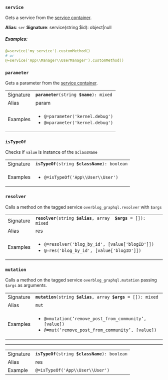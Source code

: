 ### `service `
Gets a service from the [service container](https://symfony.com/doc/current/service_container.html). 

**Alias**: `ser`
**Signature**: service(string $id): object|null

##### Examples:
```yaml
@=service('my_service').customMethod()
# or
@=service('App\\Manager\\UserManager').customMethod()
```

### `parameter`
Gets a parameter from the [service container](https://symfony.com/doc/current/service_container.html). 

<table>
    <tbody>
        <tr>
            <td>Signature</td>
            <td><code><b>parameter</b>(string <b>$name</b>): mixed</code></td>
        </tr>
        <tr>
            <td>Alias</td>
            <td>param</td>
        </tr>
        <tr>
            <td>Examples</td>
            <td>
	            <ul>
	            <li><code>@=parameter('kernel.debug')</code></li>
	            <li><code>@=parameter('kernel.debug')</code></li>
	            </ul>
            </td>
        </tr>
    </tbody>
</table>

### `isTypeOf`
Checks if `value` is instance of the `$className`  

<table>
    <tbody>
        <tr>
            <td>Signature</td>
            <td><code><b>isTypeOf</b>(string <b>$className</b>): boolean</code></td>
        </tr>
        <tr>
            <td>Examples</td>
            <td>
	            <ul>
	            <li><code>@=isTypeOf('App\\User\\User')</code></li>
	            </ul>
            </td>
        </tr>
    </tbody>
</table>

### `resolver`
Calls a method on the tagged service `overblog_graphql.resolver` with `$args`

<table>
    <tbody>
        <tr>
            <td>Signature</td>
            <td><code><b>resolver</b>(string <b>$alias</b>, array <b> $args</b> = []): mixed</code></td>
        </tr>
        <tr>
            <td>Alias</td>
            <td>res</td>
        </tr>
        <tr>
            <td>Examples</td>
            <td>
	            <ul>
		            <li><code>@=resolver('blog_by_id', [value['blogID']])</code></li>
		            <li><code>@=res('blog_by_id', [value['blogID']])</code></li>
	            </ul>
            </td>
        </tr>
    </tbody>
</table>

### `mutation`
Calls a method on the tagged service `overblog_graphql.mutation` passing `$args` as arguments.

<table>
    <tbody>
        <tr>
            <td>Signature</td>
            <td><code><b>mutation</b>(string <b>$alias</b>, array <b>$args</b> = []): mixed</code></td>
        </tr>
        <tr>
            <td>Alias</td>
            <td><code>mut</code></td>
        </tr>
        <tr>
            <td>Examples</td>
            <td>
	            <ul>
		            <li><code>@=mutation(‘remove_post_from_community’, [value])</code></li>
		            <li><code>@=mut(‘remove_post_from_community’, [value])</code></li>
	            </ul>
            </td>
        </tr>
    </tbody>
</table>

---

|||
|-|-|
| Signature | <code><b>isTypeOf</b>(string <b>$className</b>): boolean</code>|
|Alias|res
| Example | `@=isTypeOf('App\\User\\User')`
